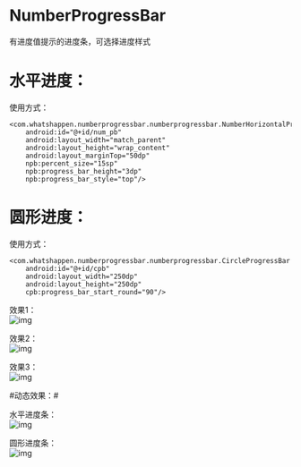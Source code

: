 # NumberProgressBar
有进度值提示的进度条，可选择进度样式

# 水平进度： #

<P>使用方式：</P>

	<com.whatshappen.numberprogressbar.numberprogressbar.NumberHorizontalProgressBar
        android:id="@+id/num_pb" 
		android:layout_width="match_parent"
		android:layout_height="wrap_content"
		android:layout_marginTop="50dp"
		npb:percent_size="15sp"
		npb:progress_bar_height="3dp"
		npb:progress_bar_style="top"/> 


# 圆形进度： #

<P>使用方式：</P>
	
	<com.whatshappen.numberprogressbar.numberprogressbar.CircleProgressBar
		android:id="@+id/cpb" 
		android:layout_width="250dp"
		android:layout_height="250dp" 
		cpb:progress_bar_start_round="90"/> 


效果1：  
![img](https://github.com/whatshappen/NumberProgressBar/blob/master/screenshots/progressbar_top.jpg)  

效果2：  
![img](https://github.com/whatshappen/NumberProgressBar/blob/master/screenshots/progressbar_center.jpg)  

效果3：  
![img](https://github.com/whatshappen/NumberProgressBar/blob/master/screenshots/progressbar_bottom.jpg)  

#动态效果：#

水平进度条：  
![img](https://github.com/whatshappen/NumberProgressBar/blob/master/screenshots/progressbar.gif) 


 
圆形进度条：  
![img](https://github.com/whatshappen/NumberProgressBar/blob/master/screenshots/progressbar_cir.gif)